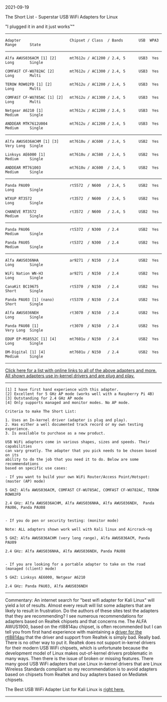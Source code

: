 2021-09-19

The Short List - Superstar USB WiFi Adapters for Linux

"I plugged it in and it just works™" 

-----

```
Adapter                      Chipset / Class  / Bands       USB  WPA3  Range      State
```

-----

```
Alfa AWUS036ACM [1] [2]      mt7612u / AC1200 / 2.4, 5      USB3  Yes  Long       Single

COMFAST CF-WU782AC [2]       mt7612u / AC1300 / 2.4, 5      USB3  Yes  Long       Multi

TEROW ROW02FD [1] [2]        mt7612u / AC1200 / 2.4, 5      USB3  Yes  Long       Multi

COMFAST CF-WU785AC [1] [2]   mt7612u / AC1300 / 2.4, 5      USB3  Yes  Long       Multi

Netgear A6210 [1]            mt7612u / AC1200 / 2.4, 5      USB3  Yes  Medium     Single

ANDDEAR MTK7612U004          mt7612u / AC1200 / 2.4, 5      USB3  Yes  Medium     Single
```
-----
```
Alfa AWUS036ACHM [1] [3]     mt7610u / AC600  / 2.4, 5      USB2  Yes  Very Long  Single

Linksys AE6000 [1]           mt7610u / AC580  / 2.4, 5      USB2  Yes  Medium     Single

ANDDEAR MT761003             mt7610u / AC600  / 2.4, 5      USB2  Yes  Medium     Single
```
-----
```
Panda PAU09                  rt5572  / N600   / 2.4, 5      USB2  Yes  Long       Single

WTXUP RT3572                 rt3572  / N600   / 2.4, 5      USB2  Yes  Long       Single

CHANEVE RT3572               rt3572  / N600   / 2.4, 5      USB2  Yes  Medium     Single
```
-----
```
Panda PAU06                  rt5372  / N300   / 2.4         USB2  Yes  Medium     Single

Panda PAU05                  rt5372  / N300   / 2.4         USB2  Yes  Medium     Single
```
-----
```
Alfa AWUS036NHA              ar9271  / N150   / 2.4         USB2  Yes  Long       Single

WiFi Nation WN-H3            ar9271  / N150   / 2.4         USB2  Yes  Long       Single

CanaKit BC19675              rt5370  / N150   / 2.4         USB2  Yes  Short      Single

Panda PAU03 [1] (nano)       rt5370  / N150   / 2.4         USB2  Yes  Short      Single        

Alfa AWUS036NEH              rt3070  / N150   / 2.4         USB2  Yes  Long       Single

Panda PAU08 [1]              rt3070  / N150   / 2.4         USB2  Yes  Very Long  Single

EDUP EP-MS8552C [1] [4]      mt7601u / N150   / 2.4         USB2  Yes  Long       Single

DM-Digital [1] [4]           mt7601u / N150   / 2.4         USB2  Yes  Medium     Single
```

-----

[Click here for a list with online links to all of the above adapters and more. All shown adapters use in-kernel drivers and are plug and play.](https://github.com/morrownr/USB-WiFi)

-----

```
[1] I have first hand experience with this adapter.
[2] Excellent for 5 GHz AP mode (works well with a Raspberry Pi 4B)
[3] Outstanding for 2.4 GHz AP mode
[4] Only supports managed and monitor modes. No AP mode. 

Criteria to make The Short List: 

1. Uses an In-kernel driver (adapter is plug and play).
2. Has either a well documented track record or my own testing experience.
3. Is available to purchase as a new product.

USB WiFi adapters come in various shapes, sizes and speeds. Their capabilities
can vary greatly. The adapter that you pick needs to be chosen based on its
ability to do the job that you need it to do. Below are some recommendations
based on specific use cases:

- If you want to build your own WiFi Router/Access Point/Hotspot: (master (AP) mode)

5 GHZ: Alfa AWUS036ACM, COMFAST CF-WU785AC, COMFAST CF-WU782AC, TEROW ROW02FD

2.4 GHz: Alfa AWUS036ACHM, Alfa AWUS036NHA, Alfa AWUS036NEH,  Panda PAU06, Panda PAU08


- If you do pen or security testing: (monitor mode)

Note: ALL adapters shown work well with Kali linux and Aircrack-ng

5 GHZ: Alfa AWUS036ACHM (very long range), Alfa AWUS036ACM, Panda PAU09 

2.4 GHz: Alfa AWUS036NHA, Alfa AWUS036NEH, Panda PAU08


- If you are looking for a portable adapter to take on the road (managed (client) mode)

5 GHZ: Linksys AE6000, Netgear A6210 

2.4 GHz: Panda PAU03, Alfa AWUS036NEH

```
-----

Commentary: An internet search for "best wifi adapter for Kali Linux" will yield a lot of results. Almost every result will list some adapters that are likely to result in frustration. Do the authors of these sites test the adapters that they are recommending? I see numerous recommendations for adapters based on Realtek chipsets and that concerns me. The ALFA AWUS1900, based on the rtl8814au chipset, is often recommended but I can tell you from first hand experience with maintaining a [driver for the rtl8814au](https://github.com/morrownr/8814au) that the driver and support from Realtek is simply bad. Really bad. There is no other way to put it. Realtek does not support in-kernel drivers for their modern USB WiFi chipsets, which is unfortunate because the development model of Linux makes out-of-kernel drivers problematic in many ways. Then there is the issue of broken or missing features. There many good USB WiFi adapters that use Linux in-kernel drivers that are Linux Wireless Standards compliant so my recommendation is to avoid adapters based on chipsets from Realtek and buy adapters based on Mediatek chipsets. 

The Best USB WiFi Adapter List for Kali Linux is [right here.](https://github.com/morrownr/USB-WiFi)

-----
